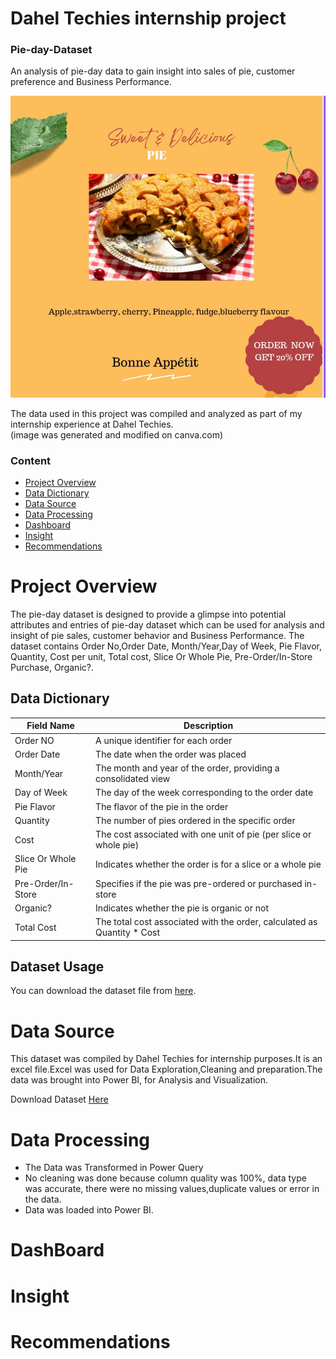 # Dahel Techies internship project 

### Pie-day-Dataset
An analysis of pie-day data to gain insight into sales of pie, customer preference and Business Performance.

<!-- Banner Text -->
<img src="https://github.com/TolaniAdedunmola/Pie-Day-Dataset/blob/main/pie%20image.jpg">

The data used in this project was compiled and analyzed as part of my internship experience at Dahel Techies.  
(image was generated and modified on canva.com)

### Content

- [Project Overview](#project-overview)
- [Data Dictionary](#data-dictionary)
- [Data Source](#data-source)
- [Data Processing](#data-processing)
- [Dashboard](#dashboard)
- [Insight](#insight)
- [Recommendations](#recommendations)

# Project Overview 

The pie-day dataset is designed to provide a glimpse into potential attributes and entries of pie-day dataset which can be used for analysis and insight of pie sales, customer behavior and Business Performance. 
 The dataset contains Order No,Order Date, Month/Year,Day of Week, Pie Flavor, Quantity, Cost per unit, Total  cost, Slice Or Whole Pie, Pre-Order/In-Store Purchase, Organic?.


## Data Dictionary

| Field Name             | Description                                                                 |
|------------------------|-----------------------------------------------------------------------------|
| Order NO               | A unique identifier for each order                                          |
| Order Date             | The date when the order was placed                                          |
| Month/Year             | The month and year of the order, providing a consolidated view              |
| Day of Week            | The day of the week corresponding to the order date                          |
| Pie Flavor             | The flavor of the pie in the order                                           |
| Quantity               | The number of pies ordered in the specific order                             |
| Cost                   | The cost associated with one unit of pie (per slice or whole pie)           |
| Slice Or Whole Pie     | Indicates whether the order is for a slice or a whole pie                   |
| Pre-Order/In-Store     | Specifies if the pie was pre-ordered or purchased in-store                  |
| Organic?               | Indicates whether the pie is organic or not                                 |
| Total Cost             | The total cost associated with the order, calculated as Quantity * Cost      |



## Dataset Usage
You can download the dataset file from [here](link_to_dataset_file).
# Data Source 

This dataset was compiled by Dahel Techies for internship purposes.It is an excel file.Excel was used for Data Exploration,Cleaning and preparation.The data was brought into Power BI, for Analysis and Visualization. 

Download Dataset
[Here](https://view.officeapps.live.com/op/view.aspx?src=https%3A%2F%2Fraw.githubusercontent.com%2FTolaniAdedunmola%2FPie-Day-Dataset%2Fmain%2FPie%2520Day%2520Dataset.xlsx&wdOrigin=BROWSELINK)



# Data Processing
- The Data was Transformed in Power Query
- No cleaning was done because column quality was 100%, data type was accurate, there were no missing values,duplicate values or error in the data.
- Data was loaded into Power BI.

# DashBoard



# Insight


# Recommendations

